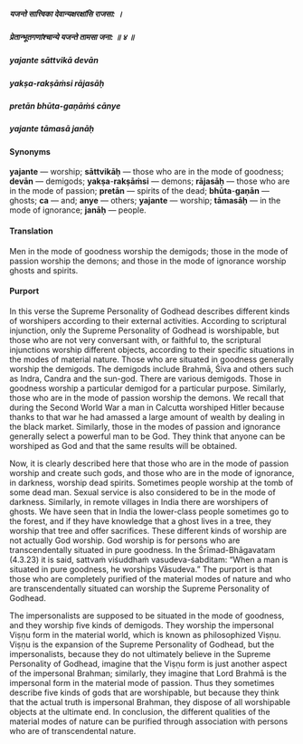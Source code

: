 ##### यजन्ते सात्त्विका देवान्यक्षरक्षांसि राजसा: ।
##### प्रेतान्भूतगणांश्चान्ये यजन्ते तामसा जना: ॥ ४ ॥

##### yajante sāttvikā devān
##### yakṣa-rakṣāṁsi rājasāḥ
##### pretān bhūta-gaṇāṁś cānye
##### yajante tāmasā janāḥ

#### Synonyms

**yajante** — worship; **sāttvikāḥ** — those who are in the mode of goodness; **devān** — demigods; **yakṣa**-**rakṣāṁsi** — demons; **rājasāḥ** — those who are in the mode of passion; **pretān** — spirits of the dead; **bhūta**-**gaṇān** — ghosts; **ca** — and; **anye** — others; **yajante** — worship; **tāmasāḥ** — in the mode of ignorance; **janāḥ** — people.

#### Translation

Men in the mode of goodness worship the demigods; those in the mode of passion worship the demons; and those in the mode of ignorance worship ghosts and spirits.

#### Purport

In this verse the Supreme Personality of Godhead describes different kinds of worshipers according to their external activities. According to scriptural injunction, only the Supreme Personality of Godhead is worshipable, but those who are not very conversant with, or faithful to, the scriptural injunctions worship different objects, according to their specific situations in the modes of material nature. Those who are situated in goodness generally worship the demigods. The demigods include Brahmā, Śiva and others such as Indra, Candra and the sun-god. There are various demigods. Those in goodness worship a particular demigod for a particular purpose. Similarly, those who are in the mode of passion worship the demons. We recall that during the Second World War a man in Calcutta worshiped Hitler because thanks to that war he had amassed a large amount of wealth by dealing in the black market. Similarly, those in the modes of passion and ignorance generally select a powerful man to be God. They think that anyone can be worshiped as God and that the same results will be obtained.

Now, it is clearly described here that those who are in the mode of passion worship and create such gods, and those who are in the mode of ignorance, in darkness, worship dead spirits. Sometimes people worship at the tomb of some dead man. Sexual service is also considered to be in the mode of darkness. Similarly, in remote villages in India there are worshipers of ghosts. We have seen that in India the lower-class people sometimes go to the forest, and if they have knowledge that a ghost lives in a tree, they worship that tree and offer sacrifices. These different kinds of worship are not actually God worship. God worship is for persons who are transcendentally situated in pure goodness. In the Śrīmad-Bhāgavatam (4.3.23) it is said, sattvaṁ viśuddhaṁ vasudeva-śabditam: “When a man is situated in pure goodness, he worships Vāsudeva.” The purport is that those who are completely purified of the material modes of nature and who are transcendentally situated can worship the Supreme Personality of Godhead.

The impersonalists are supposed to be situated in the mode of goodness, and they worship five kinds of demigods. They worship the impersonal Viṣṇu form in the material world, which is known as philosophized Viṣṇu. Viṣṇu is the expansion of the Supreme Personality of Godhead, but the impersonalists, because they do not ultimately believe in the Supreme Personality of Godhead, imagine that the Viṣṇu form is just another aspect of the impersonal Brahman; similarly, they imagine that Lord Brahmā is the impersonal form in the material mode of passion. Thus they sometimes describe five kinds of gods that are worshipable, but because they think that the actual truth is impersonal Brahman, they dispose of all worshipable objects at the ultimate end. In conclusion, the different qualities of the material modes of nature can be purified through association with persons who are of transcendental nature.